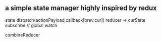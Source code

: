 ## a simple state manager highly inspired by redux

state
	dispatch(actionPayload,callback[prev,cur]) 
		reducer => curState
	subscribe // global watch

combineReducer
